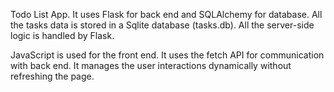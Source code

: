 Todo List App. It uses Flask for back end and SQLAlchemy for database. All the tasks data is stored in a Sqlite database (tasks.db). All the server-side logic is handled by Flask. 

JavaScript is used for the front end. It uses the fetch API for communication with back end. It manages the user interactions dynamically without refreshing the page.
